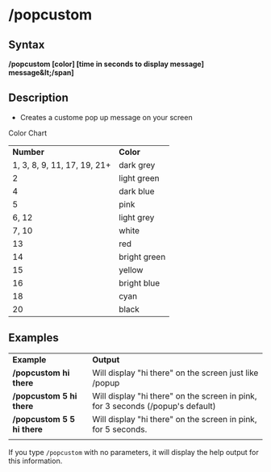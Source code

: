 # /popcustom

## Syntax

**/popcustom \[color\] \[time in seconds to display message\] message\&lt;/span\]**

## Description

* Creates a custome pop up message on your screen

Color Chart

|  |  |
| :--- | :--- |
| **Number** | **Color** |
| 1, 3, 8, 9, 11, 17, 19, 21+ | dark grey |
| 2 | light green |
| 4 | dark blue |
| 5 | pink |
| 6, 12 | light grey |
| 7, 10 | white |
| 13 | red |
| 14 | bright green |
| 15 | yellow |
| 16 | bright blue |
| 18 | cyan |
| 20 | black |

## Examples

|  |  |
| :--- | :--- |
| **Example** | **Output** |
| **/popcustom hi there** | Will display "hi there" on the screen just like /popup |
| **/popcustom 5 hi there** | Will display "hi there" on the screen in pink, for 3 seconds \(/popup's default\) |
| **/popcustom 5 5 hi there** | Will display "hi there" on the screen in pink, for 5 seconds. |
|  |  |

If you type `/popcustom` with no parameters, it will display the help output for this information.


